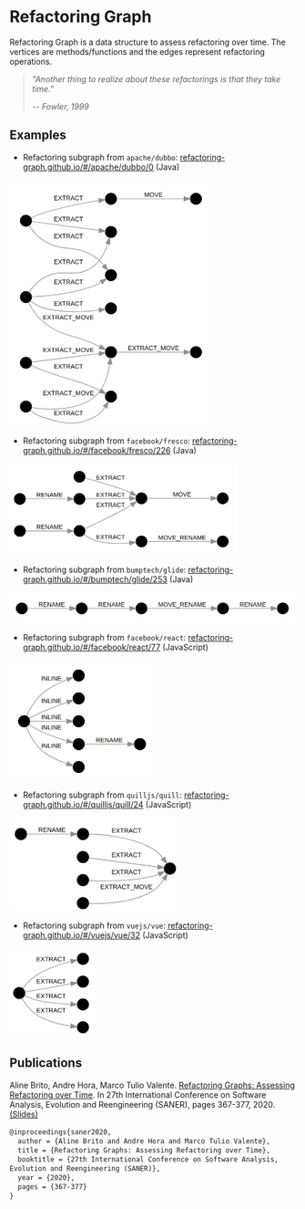 
# Refactoring Graph

Refactoring Graph is a data structure to assess refactoring over time. The vertices are methods/functions and the edges represent refactoring operations.

> <em>"Another thing to realize about these refactorings is that they take time."
> 
>  -- Fowler, 1999</em>

## Examples

* Refactoring subgraph from `apache/dubbo`: [refactoring-graph.github.io/#/apache/dubbo/0](https://refactoring-graph.github.io/#/apache/dubbo/0) (Java)

<img src="https://github.com/alinebrito/refactoring-graph/blob/master/docs/img/apache_dubbo_0.png" width="350"/>

* Refactoring subgraph from `facebook/fresco`: [refactoring-graph.github.io/#/facebook/fresco/226](https://refactoring-graph.github.io/#/facebook/fresco/226) (Java)

<img src="https://github.com/alinebrito/refactoring-graph/blob/master/docs/img/facebook_fresco_226.png" width="400"/>

* Refactoring subgraph from `bumptech/glide`: [refactoring-graph.github.io/#/bumptech/glide/253](https://refactoring-graph.github.io/#/bumptech/glide/253) (Java)

<img src="https://github.com/alinebrito/refactoring-graph/blob/master/docs/img/bumptech_glide_253.png" width="530"/>

* Refactoring subgraph from `facebook/react`: [refactoring-graph.github.io/#/facebook/react/77](https://refactoring-graph.github.io/#/facebook/react/77) (JavaScript)

<img src="https://github.com/alinebrito/refactoring-graph/blob/master/docs/img/facebook_react_77.png" width="250"/>

* Refactoring subgraph from `quilljs/quill`: [refactoring-graph.github.io/#/quilljs/quill/24](https://refactoring-graph.github.io/#/quilljs/quill/24) (JavaScript)

<img src="https://github.com/alinebrito/refactoring-graph/blob/master/docs/img/quilljs_quill_24.png" width="300"/>

* Refactoring subgraph from `vuejs/vue`: [refactoring-graph.github.io/#/vuejs/vue/32](https://refactoring-graph.github.io/#/vuejs/vue/32) (JavaScript)

<img src="https://github.com/alinebrito/refactoring-graph/blob/master/docs/img/vuejs_vue_32.png" width="150"/>

## Publications

Aline Brito, Andre Hora, Marco Tulio Valente. [Refactoring Graphs: Assessing Refactoring over Time](https://homepages.dcc.ufmg.br/~mtov/pub/2020-saner-refactoring-graphs.pdf). In 27th International Conference on Software Analysis, Evolution and Reengineering (SANER), pages 367-377, 2020. [(Slides)](https://speakerdeck.com/aserg_ufmg/refactoring-graphs-assessing-refactoring-over-time)

```
@inproceedings{saner2020, 
  author = {Aline Brito and Andre Hora and Marco Tulio Valente}, 
  title = {Refactoring Graphs: Assessing Refactoring over Time}, 
  booktitle = {27th International Conference on Software Analysis, Evolution and Reengineering (SANER)}, 
  year = {2020}, 
  pages = {367-377}
}
```

